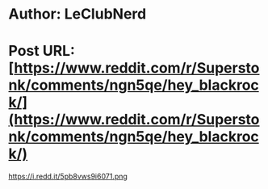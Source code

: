 # Author: LeClubNerd
# Post URL: [https://www.reddit.com/r/Superstonk/comments/ngn5qe/hey_blackrock/](https://www.reddit.com/r/Superstonk/comments/ngn5qe/hey_blackrock/)


https://i.redd.it/5pb8vws9i6071.png